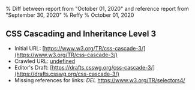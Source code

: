 % Diff between report from "October 01, 2020" and reference report from "September 30, 2020"
% Reffy
% October 01, 2020

## CSS Cascading and Inheritance Level 3

- Initial URL: [https://www.w3.org/TR/css-cascade-3/](https://www.w3.org/TR/css-cascade-3/)
- Crawled URL: [undefined](undefined)
- Editor's Draft: [https://drafts.csswg.org/css-cascade-3/](https://drafts.csswg.org/css-cascade-3/)
- Missing references for links: *DEL* https://www.w3.org/TR/selectors4/


